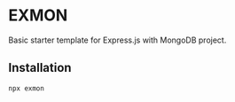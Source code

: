 # EXMON

Basic starter template for Express.js with MongoDB project.

## Installation

```bash
npx exmon
```
